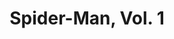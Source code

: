 ---
title: "Spider-Man, Vol. 1"
issue: 23A
issue_nr: 23
full_title: "Revenge of the Sinister Six, Part Six: Confrontation"
subtitle: ""
story_arc: Revenge of the Sinister Six
crossover: ""
variant: A
publisher: Marvel Comics
creators: 
  - Erik Larsen
release_date: "Apr 21, 1992"
release_year: 1992
genre:
  - Action
  - Adventure
  - Super-Heroes
format: Comic
pages: 32
signed_by: ""
price: 1.75
---